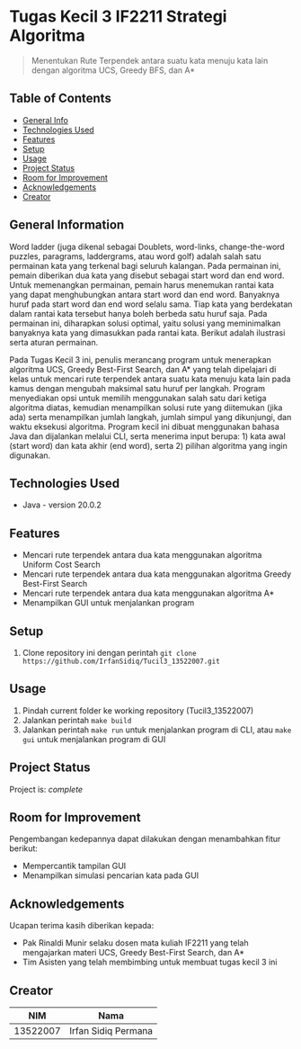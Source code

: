 # Tugas Kecil 3 IF2211 Strategi Algoritma

> Menentukan Rute Terpendek antara suatu kata menuju kata lain dengan algoritma UCS, Greedy BFS, dan A*

## Table of Contents

- [General Info](#general-information)
- [Technologies Used](#technologies-used)
- [Features](#features)
- [Setup](#setup)
- [Usage](#usage)
- [Project Status](#project-status)
- [Room for Improvement](#room-for-improvement)
- [Acknowledgements](#acknowledgements)
- [Creator](#creator)

## General Information

Word ladder (juga dikenal sebagai Doublets, word-links, change-the-word puzzles, paragrams, laddergrams, atau word golf) adalah salah satu permainan kata yang terkenal bagi seluruh kalangan. Pada permainan ini, pemain diberikan dua kata yang disebut sebagai start word dan end word. Untuk memenangkan permainan, pemain harus menemukan rantai kata yang dapat menghubungkan antara start word dan end word. Banyaknya huruf pada start word dan end word selalu sama. Tiap kata yang berdekatan dalam rantai kata tersebut hanya boleh berbeda satu huruf saja. Pada permainan ini, diharapkan solusi optimal, yaitu solusi yang meminimalkan banyaknya kata yang dimasukkan pada rantai kata. Berikut adalah ilustrasi serta aturan permainan.


Pada Tugas Kecil 3 ini, penulis merancang program untuk menerapkan algoritma UCS, Greedy Best-First Search, dan A* yang telah dipelajari di kelas untuk mencari rute terpendek antara suatu kata menuju kata lain pada kamus dengan mengubah maksimal satu huruf per langkah. Program menyediakan opsi untuk memilih menggunakan salah satu dari ketiga algoritma diatas, kemudian menampilkan solusi rute yang diitemukan (jika ada) serta menampilkan jumlah langkah, jumlah simpul yang dikunjungi, dan waktu eksekusi algoritma. Program kecil ini dibuat menggunakan bahasa Java dan dijalankan melalui CLI, serta menerima input berupa: 1) kata awal (start word) dan kata akhir (end word), serta 2) pilihan algoritma yang ingin digunakan.


## Technologies Used

- Java - version 20.0.2

## Features

- Mencari rute terpendek antara dua kata menggunakan algoritma Uniform Cost Search
- Mencari rute terpendek antara dua kata menggunakan algoritma Greedy Best-First Search
- Mencari rute terpendek antara dua kata menggunakan algoritma A*
- Menampilkan GUI untuk menjalankan program

## Setup

1. Clone repository ini dengan perintah `git clone https://github.com/IrfanSidiq/Tucil3_13522007.git`

## Usage

1. Pindah current folder ke working repository (Tucil3_13522007)
2. Jalankan perintah `make build`
3. Jalankan perintah `make run` untuk menjalankan program di CLI, atau `make gui` untuk menjalankan program di GUI

## Project Status

Project is: _complete_

## Room for Improvement

Pengembangan kedepannya dapat dilakukan dengan menambahkan fitur berikut:

- Mempercantik tampilan GUI
- Menampilkan simulasi pencarian kata pada GUI

## Acknowledgements

Ucapan terima kasih diberikan kepada:
- Pak Rinaldi Munir selaku dosen mata kuliah IF2211 yang telah mengajarkan materi UCS, Greedy Best-First Search, dan A*
- Tim Asisten yang telah membimbing untuk membuat tugas kecil 3 ini

## Creator

| NIM      | Nama                |
| -------- | ------------------- |
| 13522007 | Irfan Sidiq Permana |